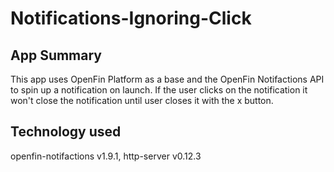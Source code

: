 # Notifications-Ignoring-Click

## App Summary
This app uses OpenFin Platform as a base and the OpenFin Notifactions API to spin up a notification on launch. If the user clicks on the notification it won't close the notification until user closes it with the x button. 

## Technology used
openfin-notifactions v1.9.1, http-server v0.12.3
